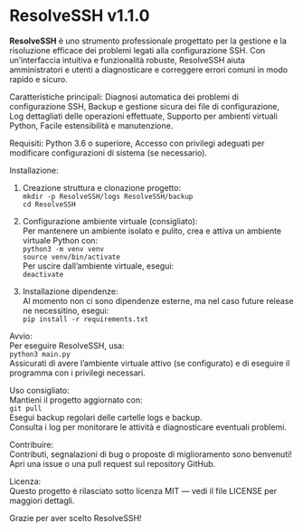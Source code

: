 # ResolveSSH v1.1.0  
**ResolveSSH** è uno strumento professionale progettato per la gestione e la risoluzione efficace dei problemi legati alla configurazione SSH. Con un’interfaccia intuitiva e funzionalità robuste, ResolveSSH aiuta amministratori e utenti a diagnosticare e correggere errori comuni in modo rapido e sicuro.  

Caratteristiche principali: Diagnosi automatica dei problemi di configurazione SSH, Backup e gestione sicura dei file di configurazione, Log dettagliati delle operazioni effettuate, Supporto per ambienti virtuali Python, Facile estensibilità e manutenzione.  

Requisiti: Python 3.6 o superiore, Accesso con privilegi adeguati per modificare configurazioni di sistema (se necessario).  

Installazione:  
1. Creazione struttura e clonazione progetto:  
`mkdir -p ResolveSSH/logs ResolveSSH/backup`  
`cd ResolveSSH`  

2. Configurazione ambiente virtuale (consigliato):  
Per mantenere un ambiente isolato e pulito, crea e attiva un ambiente virtuale Python con:  
`python3 -m venv venv`  
`source venv/bin/activate`  
Per uscire dall’ambiente virtuale, esegui:  
`deactivate`  

3. Installazione dipendenze:  
Al momento non ci sono dipendenze esterne, ma nel caso future release ne necessitino, esegui:  
`pip install -r requirements.txt`  

Avvio:  
Per eseguire ResolveSSH, usa:  
`python3 main.py`  
Assicurati di avere l’ambiente virtuale attivo (se configurato) e di eseguire il programma con i privilegi necessari.  

Uso consigliato:  
Mantieni il progetto aggiornato con:  
`git pull`  
Esegui backup regolari delle cartelle logs e backup.  
Consulta i log per monitorare le attività e diagnosticare eventuali problemi.  

Contribuire:  
Contributi, segnalazioni di bug o proposte di miglioramento sono benvenuti! Apri una issue o una pull request sul repository GitHub.  

Licenza:  
Questo progetto è rilasciato sotto licenza MIT — vedi il file LICENSE per maggiori dettagli.  

Grazie per aver scelto ResolveSSH!
